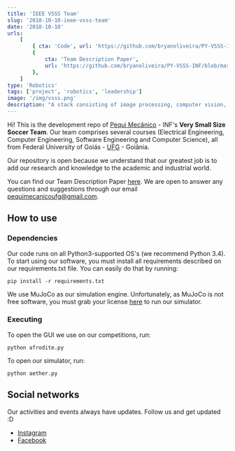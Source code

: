 ```yaml
---
title: 'IEEE VSSS Team'
slug: '2018-10-10-ieee-vsss-team'
date: '2018-10-10'
urls:
    [
        { cta: 'Code', url: 'https://github.com/bryanoliveira/PY-VSSS-INF' },
        {
            cta: 'Team Description Paper',
            url: 'https://github.com/bryanoliveira/PY-VSSS-INF/blob/master/docs/TDP%20VSSS%20INF%202018.pdf',
        },
    ]
type: 'Robotics'
tags: ['project', 'robotics', 'leadership']
image: '/img/vsss.png'
description: "A stack consisting of image processing, computer vision, team coordination, navigation, control and communication software to compete in the 2018's Latin-American Robotics Competition for the Pequi Mecânico UFG - INF's team."
---
```


Hi! This is the development repo of [Pequi Mecânico](https://www.facebook.com/NucleoPMec/) - INF's **Very Small Size Soccer Team**. Our team comprises several courses (Electrical Engineering, Computer Engineering, Software Engineering and Computer Science), all from Federal University of Goiás - [UFG](https://www.ufg.br/) - Goiânia.

Our repository is open because we understand that our greatest job is to add our research and knowledge to the academic and industrial world.

You can find our Team Description Paper [here](https://github.com/bryanoliveira/PY-VSSS-INF/blob/master/docs/TDP%20VSSS%20INF%202018.pdf). We are open to answer any questions and suggestions through our email pequimecanicoufg@gmail.com.

## How to use

### Dependencies

Our code runs on all Python3-supported OS's (we recommend Python 3.4). To start using our software, you must install all requirements described on our requirements.txt file. You can easily do that by running:

`pip install -r requirements.txt`

We use MuJoCo as our simulation engine. Unfortunately, as MuJoCo is not free software, you must grab your license [here](https://www.roboti.us/license.html) to run our simulator.

### Executing

To open the GUI we use on our competitions, run:

`python afrodite.py`

To open our simulator, run:

`python aether.py`

## Social networks

Our activities and events always have updates. Follow us and get updated :D

-   [Instagram](https://www.instagram.com/pequimecanico/)
-   [Facebook](https://www.facebook.com/NucleoPMec)
